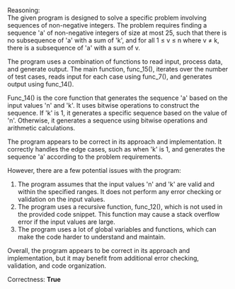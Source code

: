Reasoning:  
The given program is designed to solve a specific problem involving sequences of non-negative integers. The problem requires finding a sequence 'a' of non-negative integers of size at most 25, such that there is no subsequence of 'a' with a sum of 'k', and for all 1 ≤ v ≤ n where v ≠ k, there is a subsequence of 'a' with a sum of v.

The program uses a combination of functions to read input, process data, and generate output. The main function, func_15(), iterates over the number of test cases, reads input for each case using func_7(), and generates output using func_14().

Func_14() is the core function that generates the sequence 'a' based on the input values 'n' and 'k'. It uses bitwise operations to construct the sequence. If 'k' is 1, it generates a specific sequence based on the value of 'n'. Otherwise, it generates a sequence using bitwise operations and arithmetic calculations.

The program appears to be correct in its approach and implementation. It correctly handles the edge cases, such as when 'k' is 1, and generates the sequence 'a' according to the problem requirements.

However, there are a few potential issues with the program:

1.  The program assumes that the input values 'n' and 'k' are valid and within the specified ranges. It does not perform any error checking or validation on the input values.
2.  The program uses a recursive function, func_12(), which is not used in the provided code snippet. This function may cause a stack overflow error if the input values are large.
3.  The program uses a lot of global variables and functions, which can make the code harder to understand and maintain.

Overall, the program appears to be correct in its approach and implementation, but it may benefit from additional error checking, validation, and code organization.

Correctness: **True**